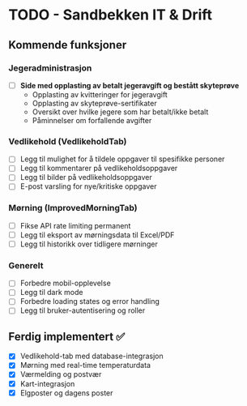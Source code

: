 # TODO - Sandbekken IT & Drift

## Kommende funksjoner

### Jegeradministrasjon
- [ ] **Side med opplasting av betalt jegeravgift og bestått skyteprøve**
  - Opplasting av kvitteringer for jegeravgift
  - Opplasting av skyteprøve-sertifikater
  - Oversikt over hvilke jegere som har betalt/ikke betalt
  - Påminnelser om forfallende avgifter

### Vedlikehold (VedlikeholdTab)
- [ ] Legg til mulighet for å tildele oppgaver til spesifikke personer
- [ ] Legg til kommentarer på vedlikeholdsoppgaver
- [ ] Legg til bilder på vedlikeholdsoppgaver
- [ ] E-post varsling for nye/kritiske oppgaver

### Mørning (ImprovedMorningTab)
- [ ] Fikse API rate limiting permanent
- [ ] Legg til eksport av mørningsdata til Excel/PDF
- [ ] Legg til historikk over tidligere mørninger

### Generelt
- [ ] Forbedre mobil-opplevelse
- [ ] Legg til dark mode
- [ ] Forbedre loading states og error handling
- [ ] Legg til bruker-autentisering og roller

## Ferdig implementert ✅
- [x] Vedlikehold-tab med database-integrasjon
- [x] Mørning med real-time temperaturdata
- [x] Værmelding og postvær
- [x] Kart-integrasjon
- [x] Elgposter og dagens poster
